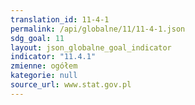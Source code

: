```yaml
---
translation_id: 11-4-1
permalink: /api/globalne/11/11-4-1.json
sdg_goal: 11
layout: json_globalne_goal_indicator
indicator: "11.4.1"
zmienne: ogółem
kategorie: null
source_url: www.stat.gov.pl
---
```

